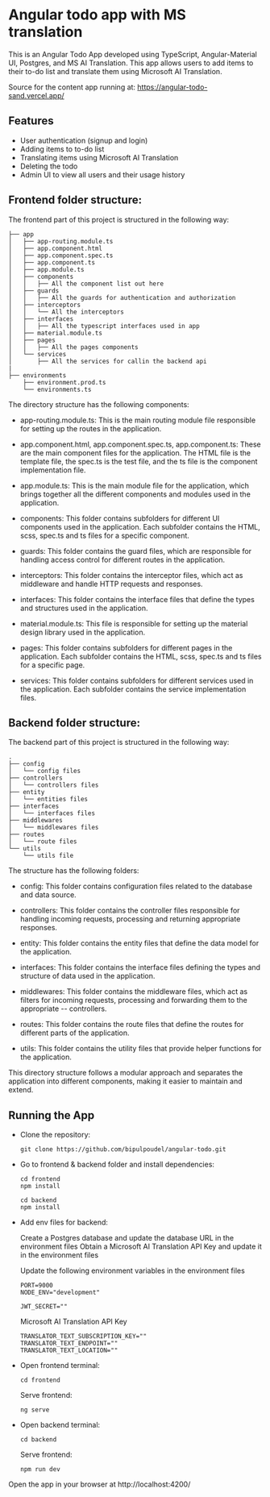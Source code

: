 Angular todo app with MS translation
====================================

This is an Angular Todo App developed using TypeScript, Angular-Material UI, Postgres, and MS AI Translation. This app allows users to add items to their to-do list and translate them using Microsoft AI Translation.

Source for the content app running at: https://angular-todo-sand.vercel.app/

Features
--------

- User authentication (signup and login)
- Adding items to to-do list
- Translating items using Microsoft AI Translation
- Deleting the todo
- Admin UI to view all users and their usage history

Frontend folder structure:
--------------------------
The frontend part of this project is structured in the following way:

```
├── app
│   ├── app-routing.module.ts
│   ├── app.component.html
│   ├── app.component.spec.ts
│   ├── app.component.ts
│   ├── app.module.ts
│   ├── components
│   │   ├── All the component list out here
│   ├── guards
│   │   ├── All the guards for authentication and authorization
│   ├── interceptors
│   │   └── All the interceptors
│   ├── interfaces
│   │   ├── All the typescript interfaces used in app
│   ├── material.module.ts
│   ├── pages
│   │   ├── All the pages components
│   └── services
│       ├── All the services for callin the backend api
|
├── environments
    ├── environment.prod.ts
    └── environments.ts
```

The directory structure has the following components:

- app-routing.module.ts: This is the main routing module file responsible for setting up the routes in the application.

- app.component.html, app.component.spec.ts, app.component.ts: These are the main component files for the application. The HTML file is the template file, the spec.ts is the test file, and the ts file is the component implementation file.

- app.module.ts: This is the main module file for the application, which brings together all the different components and modules used in the application.

- components: This folder contains subfolders for different UI components used in the application. Each subfolder contains the HTML, scss, spec.ts and ts   files for a specific component.

- guards: This folder contains the guard files, which are responsible for handling access control for different routes in the application.

- interceptors: This folder contains the interceptor files, which act as middleware and handle HTTP requests and responses.

- interfaces: This folder contains the interface files that define the types and structures used in the application.

- material.module.ts: This file is responsible for setting up the material design library used in the application.

- pages: This folder contains subfolders for different pages in the application. Each subfolder contains the HTML, scss, spec.ts and ts files for a     specific page.

- services: This folder contains subfolders for different services used in the application. Each subfolder contains the service implementation files.

Backend folder structure:
------------------------
The backend part of this project is structured in the following way:

```
.
├── config
│   └── config files
├── controllers
│   └── controllers files
├── entity
│   └── entities files
├── interfaces
│   └── interfaces files
├── middlewares
│   └── middlewares files
├── routes
│   └── route files
└── utils
    └── utils file
```

The structure has the following folders:

- config: This folder contains configuration files related to the database and data source.

- controllers: This folder contains the controller files responsible for handling incoming requests, processing and returning appropriate responses. 

- entity: This folder contains the entity files that define the data model for the application.

- interfaces: This folder contains the interface files defining the types and structure of data used in the application. 

- middlewares: This folder contains the middleware files, which act as filters for incoming requests, processing and forwarding them to the appropriate --   controllers. 

- routes: This folder contains the route files that define the routes for different parts of the application. 

- utils: This folder contains the utility files that provide helper functions for the application.

This directory structure follows a modular approach and separates the application into different components, making it easier to maintain and extend.



Running the App
---------------

- Clone the repository: 
  
  ```
  git clone https://github.com/bipulpoudel/angular-todo.git

  ```

- Go to frontend & backend folder and install dependencies:

   ```
   cd frontend
   npm install
        
   cd backend
   npm install
   ```
   
- Add env files for backend:

    Create a Postgres database and update the database URL in the environment files
    Obtain a Microsoft AI Translation API Key and update it in the environment files

    Update the following environment variables in the environment files

    ```
    PORT=9000
    NODE_ENV="development"
    
    JWT_SECRET=""
    ```

    Microsoft AI Translation API Key

    ```
    TRANSLATOR_TEXT_SUBSCRIPTION_KEY=""
    TRANSLATOR_TEXT_ENDPOINT=""
    TRANSLATOR_TEXT_LOCATION=""
    ```

- Open frontend terminal:
    
    ```
    cd frontend

    ```
    
    Serve frontend:

    ```
    ng serve

    ```
    
- Open backend terminal:
    
    ```
    cd backend

    ```
    
    Serve frontend:

    ```
    npm run dev

    ```
   
Open the app in your browser at http://localhost:4200/

